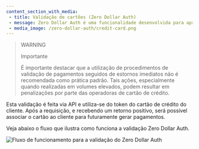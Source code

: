 ```yaml
---
content_section_with_media: 
 - title: Validação de cartões (Zero Dollar Auth)
 - message: Zero Dollar Auth é uma funcionalidade desenvolvida para aprimorar a validação de cartões de crédito ou débito, visando otimizar a experiência do cliente. Com ela, é possível assegurar que não haja cobranças efetivas no cartão, eliminando a necessidade de cancelamentos ou estornos após a autorização da transação.
 - media_image: /zero-dollar-auth/credit-card.png
---
```


> WARNING
> 
> Importante
>
> É importante destacar que a utilização de procedimentos de validação de pagamentos seguidos de estornos imediatos não é recomendada como prática padrão. Tais ações, especialmente quando realizadas em volumes elevados, podem resultar em penalizações por parte das operadoras de cartão de crédito.

Esta validação é feita via API e utiliza-se do token do cartão de crédito do cliente. Após a requisição, e recebendo um retorno positivo, será possível associar o cartão ao cliente para futuramente gerar pagamentos.

Veja abaixo o fluxo que ilustra como funciona a validação Zero Dollar Auth.

![Fluxo de funcionamento para a validação do Zero Dollar Auth](/zero-dollar-auth/Fluxo_ZDA_PT_Final.png)